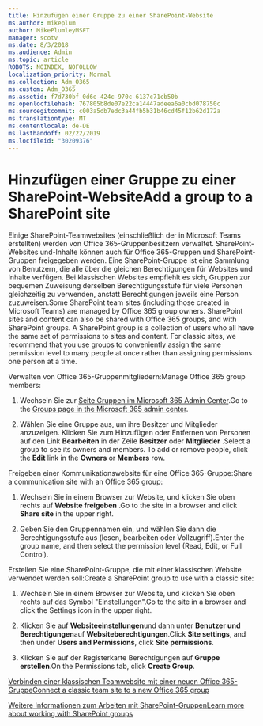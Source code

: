 ```yaml
---
title: Hinzufügen einer Gruppe zu einer SharePoint-Website
ms.author: mikeplum
author: MikePlumleyMSFT
manager: scotv
ms.date: 8/3/2018
ms.audience: Admin
ms.topic: article
ROBOTS: NOINDEX, NOFOLLOW
localization_priority: Normal
ms.collection: Adm_O365
ms.custom: Adm_O365
ms.assetid: f7d730bf-0d6e-424c-970c-6137c71cb50b
ms.openlocfilehash: 767805b8de07e22ca14447adeea6a0cbd078750c
ms.sourcegitcommit: c003a5db7edc3a44fb5b31b46cd45f12b62d172a
ms.translationtype: MT
ms.contentlocale: de-DE
ms.lasthandoff: 02/22/2019
ms.locfileid: "30209376"
---
```

# <a name="add-a-group-to-a-sharepoint-site"></a><span data-ttu-id="1f42a-102">Hinzufügen einer Gruppe zu einer SharePoint-Website</span><span class="sxs-lookup"><span data-stu-id="1f42a-102">Add a group to a SharePoint site</span></span>

<span data-ttu-id="1f42a-p101">Einige SharePoint-Teamwebsites (einschließlich der in Microsoft Teams erstellten) werden von Office 365-Gruppenbesitzern verwaltet. SharePoint-Websites und-Inhalte können auch für Office 365-Gruppen und SharePoint-Gruppen freigegeben werden. Eine SharePoint-Gruppe ist eine Sammlung von Benutzern, die alle über die gleichen Berechtigungen für Websites und Inhalte verfügen. Bei klassischen Websites empfiehlt es sich, Gruppen zur bequemen Zuweisung derselben Berechtigungsstufe für viele Personen gleichzeitig zu verwenden, anstatt Berechtigungen jeweils eine Person zuzuweisen.</span><span class="sxs-lookup"><span data-stu-id="1f42a-p101">Some SharePoint team sites (including those created in Microsoft Teams) are managed by Office 365 group owners. SharePoint sites and content can also be shared with Office 365 groups, and with SharePoint groups. A SharePoint group is a collection of users who all have the same set of permissions to sites and content. For classic sites, we recommend that you use groups to conveniently assign the same permission level to many people at once rather than assigning permissions one person at a time.</span></span>
  
<span data-ttu-id="1f42a-107">Verwalten von Office 365-Gruppenmitgliedern:</span><span class="sxs-lookup"><span data-stu-id="1f42a-107">Manage Office 365 group members:</span></span>
  
1. <span data-ttu-id="1f42a-108">Wechseln Sie zur [Seite Gruppen im Microsoft 365 Admin Center](https://portal.office.com/adminportal/home#/groups).</span><span class="sxs-lookup"><span data-stu-id="1f42a-108">Go to the [Groups page in the Microsoft 365 admin center](https://portal.office.com/adminportal/home#/groups).</span></span>
    
2. <span data-ttu-id="1f42a-p102">Wählen Sie eine Gruppe aus, um ihre Besitzer und Mitglieder anzuzeigen. Klicken Sie zum Hinzufügen oder Entfernen von Personen auf den Link **Bearbeiten** in der Zeile **Besitzer** oder **Mitglieder** .</span><span class="sxs-lookup"><span data-stu-id="1f42a-p102">Select a group to see its owners and members. To add or remove people, click the **Edit** link in the **Owners** or **Members** row.</span></span> 
    
<span data-ttu-id="1f42a-111">Freigeben einer Kommunikationswebsite für eine Office 365-Gruppe:</span><span class="sxs-lookup"><span data-stu-id="1f42a-111">Share a communication site with an Office 365 group:</span></span>
  
1. <span data-ttu-id="1f42a-112">Wechseln Sie in einem Browser zur Website, und klicken Sie oben rechts auf **Website freigeben** .</span><span class="sxs-lookup"><span data-stu-id="1f42a-112">Go to the site in a browser and click **Share site** in the upper right.</span></span> 
    
2. <span data-ttu-id="1f42a-113">Geben Sie den Gruppennamen ein, und wählen Sie dann die Berechtigungsstufe aus (lesen, bearbeiten oder Vollzugriff).</span><span class="sxs-lookup"><span data-stu-id="1f42a-113">Enter the group name, and then select the permission level (Read, Edit, or Full Control).</span></span>
    
<span data-ttu-id="1f42a-114">Erstellen Sie eine SharePoint-Gruppe, die mit einer klassischen Website verwendet werden soll:</span><span class="sxs-lookup"><span data-stu-id="1f42a-114">Create a SharePoint group to use with a classic site:</span></span>
  
1. <span data-ttu-id="1f42a-115">Wechseln Sie in einem Browser zur Website, und klicken Sie oben rechts auf das Symbol "Einstellungen".</span><span class="sxs-lookup"><span data-stu-id="1f42a-115">Go to the site in a browser and click the Settings icon in the upper right.</span></span>
    
2. <span data-ttu-id="1f42a-116">Klicken Sie auf **Websiteeinstellungen**und dann unter **Benutzer und Berechtigungen**auf **Websiteberechtigungen**.</span><span class="sxs-lookup"><span data-stu-id="1f42a-116">Click **Site settings**, and then under **Users and Permissions**, click **Site permissions**.</span></span>
    
3. <span data-ttu-id="1f42a-117">Klicken Sie auf der Registerkarte Berechtigungen auf **Gruppe erstellen**.</span><span class="sxs-lookup"><span data-stu-id="1f42a-117">On the Permissions tab, click **Create Group**.</span></span>
    
[<span data-ttu-id="1f42a-118">Verbinden einer klassischen Teamwebsite mit einer neuen Office 365-Gruppe</span><span class="sxs-lookup"><span data-stu-id="1f42a-118">Connect a classic team site to a new Office 365 group</span></span>](https://go.microsoft.com/fwlink/?linkid=2008654)
  
[<span data-ttu-id="1f42a-119">Weitere Informationen zum Arbeiten mit SharePoint-Gruppen</span><span class="sxs-lookup"><span data-stu-id="1f42a-119">Learn more about working with SharePoint groups</span></span>](https://go.microsoft.com/fwlink/?linkid=874658)
  

